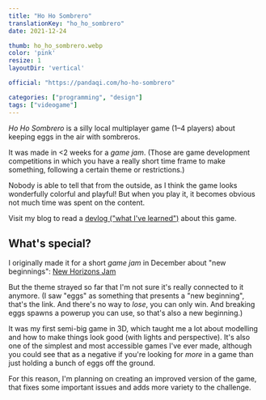 ```yaml
---
title: "Ho Ho Sombrero"
translationKey: "ho_ho_sombrero"
date: 2021-12-24

thumb: ho_ho_sombrero.webp
color: 'pink'
resize: 1
layoutDir: 'vertical'

official: "https://pandaqi.com/ho-ho-sombrero"

categories: ["programming", "design"]
tags: ["videogame"]
---
```


_Ho Ho Sombrero_ is a silly local multiplayer game (1&ndash;4 players) about keeping eggs in the air with sombreros. 

It was made in <2 weeks for a _game jam_. (Those are game development competitions in which you have a really short time frame to make something, following a certain theme or restrictions.) 

Nobody is able to tell that from the outside, as I think the game looks wonderfully colorful and playful! But when you play it, it becomes obvious not much time was spent on the content.

Visit my blog to read a [devlog ("what I've learned")](https://pandaqi.com/blog/videogames/game-jams/devlog-ho-ho-sombrero) about this game.

## What's special?
I originally made it for a short _game jam_ in December about "new beginnings": [New Horizons Jam](https://itch.io/jam/new-horizons)

But the theme strayed so far that I'm not sure it's really connected to it anymore. (I saw "eggs" as something that presents a "new beginning", that's the link. And there's no way to _lose_, you can only win. And breaking eggs spawns a powerup you can use, so that's also a new beginning.)

It was my first semi-big game in 3D, which taught me a lot about modelling and how to make things look good (with lights and perspective). It's also one of the simplest and most accessible games I've ever made, although you could see that as a negative if you're looking for _more_ in a game than just holding a bunch of eggs off the ground.

For this reason, I'm planning on creating an improved version of the game, that fixes some important issues and adds more variety to the challenge.
